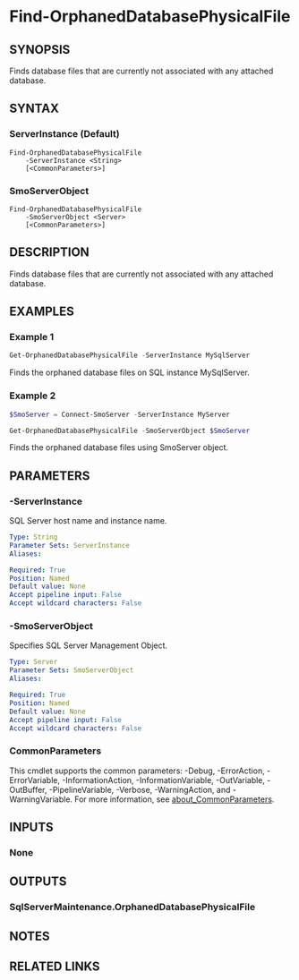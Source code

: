 ﻿---
external help file: SqlServerMaintenance-help.xml
Module Name: SqlServerMaintenance
online version:
schema: 2.0.0
---

# Find-OrphanedDatabasePhysicalFile

## SYNOPSIS
Finds database files that are currently not associated with any attached database.

## SYNTAX

### ServerInstance (Default)
```
Find-OrphanedDatabasePhysicalFile
	-ServerInstance <String>
	[<CommonParameters>]
```

### SmoServerObject
```
Find-OrphanedDatabasePhysicalFile
	-SmoServerObject <Server>
	[<CommonParameters>]
```

## DESCRIPTION
Finds database files that are currently not associated with any attached database.

## EXAMPLES

### Example 1
```powershell
Get-OrphanedDatabasePhysicalFile -ServerInstance MySqlServer
```

Finds the orphaned database files on SQL instance MySqlServer.

### Example 2
```powershell
$SmoServer = Connect-SmoServer -ServerInstance MyServer

Get-OrphanedDatabasePhysicalFile -SmoServerObject $SmoServer
```

Finds the orphaned database files using SmoServer object.

## PARAMETERS

### -ServerInstance
SQL Server host name and instance name.

```yaml
Type: String
Parameter Sets: ServerInstance
Aliases:

Required: True
Position: Named
Default value: None
Accept pipeline input: False
Accept wildcard characters: False
```

### -SmoServerObject
Specifies SQL Server Management Object.

```yaml
Type: Server
Parameter Sets: SmoServerObject
Aliases:

Required: True
Position: Named
Default value: None
Accept pipeline input: False
Accept wildcard characters: False
```

### CommonParameters
This cmdlet supports the common parameters: -Debug, -ErrorAction, -ErrorVariable, -InformationAction, -InformationVariable, -OutVariable, -OutBuffer, -PipelineVariable, -Verbose, -WarningAction, and -WarningVariable. For more information, see [about_CommonParameters](http://go.microsoft.com/fwlink/?LinkID=113216).

## INPUTS

### None

## OUTPUTS

### SqlServerMaintenance.OrphanedDatabasePhysicalFile

## NOTES

## RELATED LINKS
